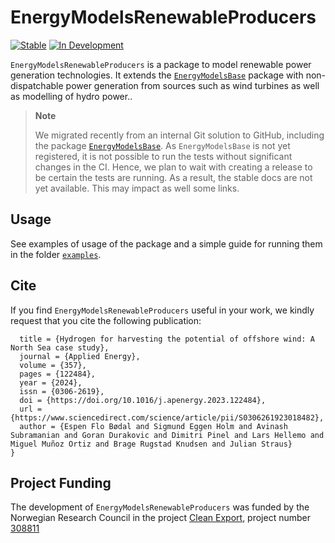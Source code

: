 # EnergyModelsRenewableProducers

[![Stable](https://img.shields.io/badge/docs-stable-blue.svg)](https://energymodelsx.github.io/EnergyModelsRenewableProducers.jl//stable)
[![In Development](https://img.shields.io/badge/docs-dev-blue.svg)](https://energymodelsx.github.io/EnergyModelsRenewableProducers.jl/dev/)

`EnergyModelsRenewableProducers` is a package to model renewable power generation
technologies.
It extends the [`EnergyModelsBase`](https://github.com/EnergyModelsX/EnergyModelsBase.jl) package with non-dispatchable power generation from sources such as wind turbines as well as modelling of hydro power..

> **Note**
>
> We migrated recently from an internal Git solution to GitHub, including the package [`EnergyModelsBase`](https://github.com/EnergyModelsX/EnergyModelsBase.jl).
> As `EnergyModelsBase` is not yet registered, it is not possible to run the tests without significant changes in the CI.
> Hence, we plan to wait with creating a release to be certain the tests are running.
> As a result, the stable docs are not yet available.
> This may impact as well some links.

## Usage

See examples of usage of the package and a simple guide for running them in the folder [`examples`](examples).

## Cite

If you find `EnergyModelsRenewableProducers` useful in your work, we kindly request that you cite the following publication:

```@article{boedal_2024,
  title = {Hydrogen for harvesting the potential of offshore wind: A North Sea case study},
  journal = {Applied Energy},
  volume = {357},
  pages = {122484},
  year = {2024},
  issn = {0306-2619},
  doi = {https://doi.org/10.1016/j.apenergy.2023.122484},
  url = {https://www.sciencedirect.com/science/article/pii/S0306261923018482},
  author = {Espen Flo Bødal and Sigmund Eggen Holm and Avinash Subramanian and Goran Durakovic and Dimitri Pinel and Lars Hellemo and Miguel Muñoz Ortiz and Brage Rugstad Knudsen and Julian Straus}
}
```

## Project Funding

The development of `EnergyModelsRenewableProducers` was funded by the Norwegian Research Council in the project [Clean Export](https://www.sintef.no/en/projects/2020/cleanexport/), project number [308811](https://prosjektbanken.forskningsradet.no/project/FORISS/308811)
